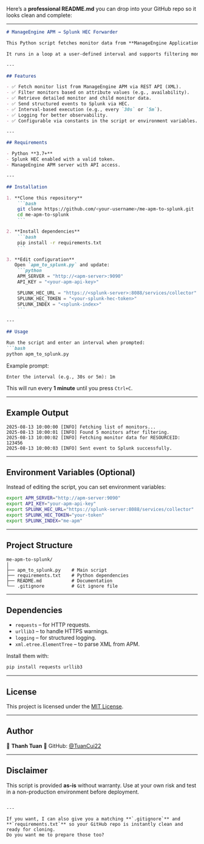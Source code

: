 Here’s a **professional README.md** you can drop into your GitHub repo so it looks clean and complete:

---

````markdown
# ManageEngine APM → Splunk HEC Forwarder

This Python script fetches monitor data from **ManageEngine Application Manager (APM)** and sends it to **Splunk HTTP Event Collector (HEC)**.

It runs in a loop at a user-defined interval and supports filtering monitors by specific attributes.

---

## Features

- ✅ Fetch monitor list from ManageEngine APM via REST API (XML).
- ✅ Filter monitors based on attribute values (e.g., availability).
- ✅ Retrieve detailed monitor and child monitor data.
- ✅ Send structured events to Splunk via HEC.
- ✅ Interval-based execution (e.g., every `30s` or `5m`).
- ✅ Logging for better observability.
- ✅ Configurable via constants in the script or environment variables.

---

## Requirements

- Python **3.7+**
- Splunk HEC enabled with a valid token.
- ManageEngine APM server with API access.

---

## Installation

1. **Clone this repository**
    ```bash
    git clone https://github.com/<your-username>/me-apm-to-splunk.git
    cd me-apm-to-splunk
    ```

2. **Install dependencies**
    ```bash
    pip install -r requirements.txt
    ```

3. **Edit configuration**  
   Open `apm_to_splunk.py` and update:
    ```python
    APM_SERVER = "http://<apm-server>:9090"
    API_KEY = "<your-apm-api-key>"

    SPLUNK_HEC_URL = "https://<splunk-server>:8088/services/collector"
    SPLUNK_HEC_TOKEN = "<your-splunk-hec-token>"
    SPLUNK_INDEX = "<splunk-index>"
    ```

---

## Usage

Run the script and enter an interval when prompted:
```bash
python apm_to_splunk.py
````

Example prompt:

```
Enter the interval (e.g., 30s or 5m): 1m
```

This will run every **1 minute** until you press `Ctrl+C`.

---

## Example Output

```
2025-08-13 10:00:00 [INFO] Fetching list of monitors...
2025-08-13 10:00:01 [INFO] Found 5 monitors after filtering.
2025-08-13 10:00:02 [INFO] Fetching monitor data for RESOURCEID: 123456
2025-08-13 10:00:03 [INFO] Sent event to Splunk successfully.
```

---

## Environment Variables (Optional)

Instead of editing the script, you can set environment variables:

```bash
export APM_SERVER="http://apm-server:9090"
export API_KEY="your-apm-api-key"
export SPLUNK_HEC_URL="https://splunk-server:8088/services/collector"
export SPLUNK_HEC_TOKEN="your-token"
export SPLUNK_INDEX="me-apm"
```

---

## Project Structure

```
me-apm-to-splunk/
│
├── apm_to_splunk.py    # Main script
├── requirements.txt    # Python dependencies
├── README.md           # Documentation
└── .gitignore          # Git ignore file
```

---

## Dependencies

* `requests` – for HTTP requests.
* `urllib3` – to handle HTTPS warnings.
* `logging` – for structured logging.
* `xml.etree.ElementTree` – to parse XML from APM.

Install them with:

```bash
pip install requests urllib3
```

---

## License

This project is licensed under the [MIT License](LICENSE).

---

## Author

👤 **Thanh Tuan**
💼 GitHub: [@TuanCui22](https://github.com/TuanCui22)

---

## Disclaimer

This script is provided **as-is** without warranty. Use at your own risk and test in a non-production environment before deployment.

```

---

If you want, I can also give you a matching **`.gitignore`** and **`requirements.txt`** so your GitHub repo is instantly clean and ready for cloning.  
Do you want me to prepare those too?
```
